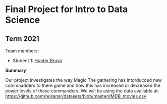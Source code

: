 # Final Project for Intro to Data Science

## Term 2021

Team members: 

- Student 1: [Hunter Bruso](hbruso1871@floridapoly.edu)


**Summary**

Our project investigates the way Magic The gathering has intorducced new commnadders to there game and how this has increased or decreased the power levels of these commanders.
We will be using the data available at: 
<https://github.com/reisanar/datasets/blob/master/IMDB_movies.csv> 
